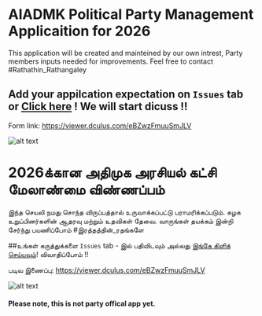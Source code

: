 # AIADMK Political Party Management Applicaition for 2026

This application will be created and mainteined by our own intrest, Party members inputs needed for improvements. Feel free to contact #Rathathin_Rathangaley

## Add your appilcation expectation on `Issues` tab or [Click here](https://viewer.dculus.com/eBZwzFmuuSmJLV) !  We will start dicuss !!

Form link: https://viewer.dculus.com/eBZwzFmuuSmJLV

![alt text](https://aiadmkmedicalwing.com/assets/images/banner_1.jpg)



# 2026க்கான அதிமுக அரசியல் கட்சி மேலாண்மை விண்ணப்பம்

இந்த செயலி நமது சொந்த விருப்பத்தால் உருவாக்கப்பட்டு பராமரிக்கப்படும். கழக உறுப்பினர்களின் ஆதரவு மற்றும் உதவிகள் தேவை. வாருங்கள் தயக்கம் இன்றி சேர்ந்து பயணிப்போம் #இரத்தத்தின்_ரதங்களே

##உங்கள் கருத்துக்களை `Issues` tab - இல் பதிவிடவும் அல்லது [இங்கே கிளிக் செய்யவும்](https://viewer.dculus.com/eBZwzFmuuSmJLV)! விவாதிப்போம் !!

படிவ இணைப்பு: https://viewer.dculus.com/eBZwzFmuuSmJLV

![alt text](https://aiadmkmedicalwing.com/assets/images/banner_1.jpg)


#### Please note, this is not party offical app yet.

